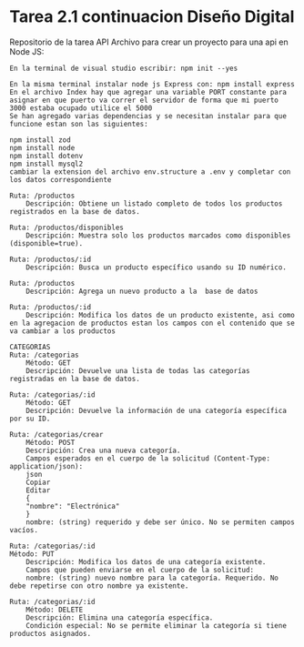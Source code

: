 # Tarea 2.1 continuacion Diseño Digital
Repositorio de la tarea API 
Archivo para crear un proyecto para una api en Node JS:
	
	En la terminal de visual studio escribir: npm init --yes
	
	En la misma terminal instalar node js Express con: npm install express 
	En el archivo Index hay que agregar una variable PORT constante para asignar en que puerto va correr el servidor de forma que mi puerto 3000 estaba ocupado utilice el 5000
	Se han agregado varias dependencias y se necesitan instalar para que funcione estan son las siguientes:

	npm install zod
	npm install node
	npm install dotenv
	npm install mysql2
	cambiar la extension del archivo env.structure a .env y completar con los datos correspondiente

	Ruta: /productos
		Descripción: Obtiene un listado completo de todos los productos registrados en la base de datos.

	Ruta: /productos/disponibles
		Descripción: Muestra solo los productos marcados como disponibles (disponible=true).

	Ruta: /productos/:id
		Descripción: Busca un producto específico usando su ID numérico.

	Ruta: /productos
		Descripción: Agrega un nuevo producto a la  base de datos

	Ruta: /productos/:id
		Descripción: Modifica los datos de un producto existente, asi como en la agregacion de productos estan los campos con el contenido que se va cambiar a los productos

	CATEGORIAS	
	Ruta: /categorias
		Método: GET
		Descripción: Devuelve una lista de todas las categorías registradas en la base de datos.

	Ruta: /categorias/:id
		Método: GET
		Descripción: Devuelve la información de una categoría específica por su ID.

	Ruta: /categorias/crear
		Método: POST
		Descripción: Crea una nueva categoría.
		Campos esperados en el cuerpo de la solicitud (Content-Type: application/json):
		json
		Copiar
		Editar
		{
		"nombre": "Electrónica"
		}
		nombre: (string) requerido y debe ser único. No se permiten campos vacíos.

	Ruta: /categorias/:id
	Método: PUT
		Descripción: Modifica los datos de una categoría existente.
		Campos que pueden enviarse en el cuerpo de la solicitud:
		nombre: (string) nuevo nombre para la categoría. Requerido. No debe repetirse con otro nombre ya existente.

	Ruta: /categorias/:id
		Método: DELETE
		Descripción: Elimina una categoría específica.
		Condición especial: No se permite eliminar la categoría si tiene productos asignados.